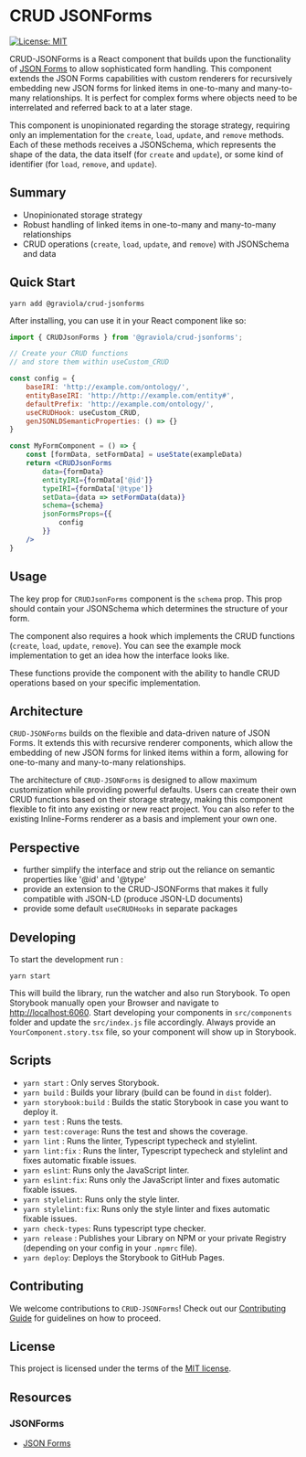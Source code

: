 # CRUD JSONForms

[![License: MIT](https://img.shields.io/badge/License-MIT-yellow.svg)](https://opensource.org/licenses/MIT)

CRUD-JSONForms is a React component that builds upon the functionality of [JSON Forms](https://jsonforms.io/) to allow sophisticated form handling. This component extends the JSON Forms capabilities with custom renderers for recursively embedding new JSON forms for linked items in one-to-many and many-to-many relationships. It is perfect for complex forms where objects need to be interrelated and referred back to at a later stage.

This component is unopinionated regarding the storage strategy, requiring only an implementation for the `create`, `load`, `update`, and `remove` methods. Each of these methods receives a JSONSchema, which represents the shape of the data, the data itself (for `create` and `update`), or some kind of identifier (for `load`, `remove`, and `update`).

## Summary
- Unopinionated storage strategy
- Robust handling of linked items in one-to-many and many-to-many relationships
- CRUD operations (`create`, `load`, `update`, and `remove`) with JSONSchema and data

## Quick Start
```
yarn add @graviola/crud-jsonforms
```
After installing, you can use it in your React component like so:

```jsx
import { CRUDJsonForms } from '@graviola/crud-jsonforms';

// Create your CRUD functions
// and store them within useCustom_CRUD

const config = {
    baseIRI: 'http://example.com/ontology/',
    entityBaseIRI: 'http://http://example.com/entity#',
    defaultPrefix: 'http://example.com/ontology/',
    useCRUDHook: useCustom_CRUD,
    genJSONLDSemanticProperties: () => {}
}

const MyFormComponent = () => {
    const [formData, setFormData] = useState(exampleData)
    return <CRUDJsonForms
        data={formData}
        entityIRI={formData['@id']}
        typeIRI={formData['@type']}
        setData={data => setFormData(data)}
        schema={schema}
        jsonFormsProps={{
            config
        }}
    />
}
```
## Usage

The key prop for `CRUDJsonForms` component is the `schema` prop. This prop should contain your JSONSchema which determines the structure of your form.

The component also requires a hook which implements the CRUD functions (`create`, `load`, `update`, `remove`). You can see the example mock implementation
to get an idea how the interface looks like.

These functions provide the component with the ability to handle CRUD operations based on your specific implementation.

## Architecture
`CRUD-JSONForms` builds on the flexible and data-driven nature of JSON Forms. It extends this with recursive renderer components, which allow the embedding of new JSON forms for linked items within a form, allowing for one-to-many and many-to-many relationships.

The architecture of `CRUD-JSONForms` is designed to allow maximum customization while providing powerful defaults. Users can create their own CRUD functions based on their storage strategy, making this component flexible to fit into any existing or new react project.
You can also refer to the existing Inline-Forms renderer as a basis and implement your own one.

## Perspective

- further simplify the interface and strip out the reliance on semantic properties like '@id' and '@type'
- provide an extension to the CRUD-JSONForms that makes it fully compatible with JSON-LD (produce JSON-LD documents)
- provide some default `useCRUDHooks` in separate packages


## Developing

To start the development  run :

```
yarn start
```

This will build the library, run the watcher and also run Storybook.
To open Storybook manually open your Browser and navigate to [http://localhost:6060](http://localhost:6060).
Start developing your components in `src/components` folder and update the `src/index.js` file accordingly.
Always provide an `YourComponent.story.tsx` file, so your component will show up in Storybook.



## Scripts

- `yarn start` : Only serves Storybook.
- `yarn build` : Builds your library (build can be found in `dist` folder).
- `yarn storybook:build` : Builds the static Storybook in case you want to deploy it.
- `yarn test` : Runs the tests.
- `yarn test:coverage`: Runs the test and shows the coverage.
- `yarn lint` : Runs the linter, Typescript typecheck and stylelint.
- `yarn lint:fix` : Runs the linter, Typescript typecheck and stylelint and fixes automatic fixable issues.
- `yarn eslint`: Runs only the JavaScript linter.
- `yarn eslint:fix`: Runs only the JavaScript linter and fixes automatic fixable issues.
- `yarn stylelint`: Runs only the style linter.
- `yarn stylelint:fix`: Runs only the style linter and fixes automatic fixable issues.
- `yarn check-types`: Runs typescript type checker.
- `yarn release` : Publishes your Library on NPM or your private Registry (depending on your config in your `.npmrc` file).
- `yarn deploy`: Deploys the Storybook to GitHub Pages.

## Contributing
We welcome contributions to `CRUD-JSONForms`! Check out our [Contributing Guide](CONTRIBUTING.md) for guidelines on how to proceed.

## License
This project is licensed under the terms of the [MIT license](LICENSE).

## Resources

### JSONForms

- [JSON Forms](https://jsonforms.io/)
